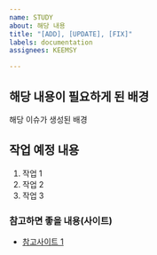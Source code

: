 ```yaml
---
name: STUDY
about: 해당 내용
title: "[ADD], [UPDATE], [FIX]"
labels: documentation
assignees: KEEMSY

---
```


## 해당 내용이 필요하게 된 배경
해당 이슈가 생성된 배경

## 작업 예정 내용
1. 작업 1
2. 작업 2
3. 작업 3

### **참고하면 좋을 내용(사이트)**
- [참고사이트 1]()
